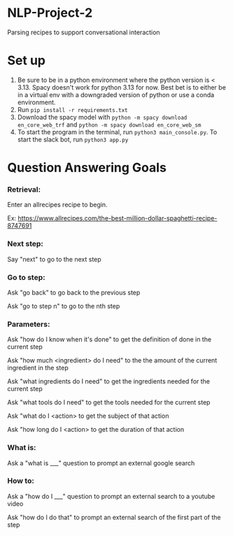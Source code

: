 # NLP-Project-2
Parsing recipes to support conversational interaction

# Set up
1. Be sure to be in a python environment where the python version is < 3.13. Spacy doesn't work for python 3.13 for now. Best bet is to either be in a virtual env with a downgraded version of python or use a conda environment.
2. Run ```pip install -r requirements.txt```
3. Download the spacy model with ```python -m spacy download en_core_web_trf``` and ```python -m spacy download en_core_web_sm```
4. To start the program in the terminal, run ```python3 main_console.py```. To start the slack bot, run ```python3 app.py```

# Question Answering Goals

### Retrieval:
Enter an allrecipes recipe to begin.

Ex: https://www.allrecipes.com/the-best-million-dollar-spaghetti-recipe-8747691

### Next step:
Say "next" to go to the next step

### Go to step:
Ask "go back" to go back to the previous step

Ask "go to step n" to go to the nth step

### Parameters:
Ask "how do I know when it's done" to get the definition of done in the current step

Ask "how much \<ingredient\> do I need" to the the amount of the current ingredient in the step

Ask "what ingredients do I need" to get the ingredients needed for the current step

Ask "what tools do I need" to get the tools needed for the current step

Ask "what do I \<action\> to get the subject of that action

Ask "how long do I \<action\> to get the duration of that action

### What is:
Ask a "what is ___" question to prompt an external google search

### How to:
Ask a "how do I ___" question to prompt an external search to a youtube video

Ask "how do I do that" to prompt an external search of the first part of the step
